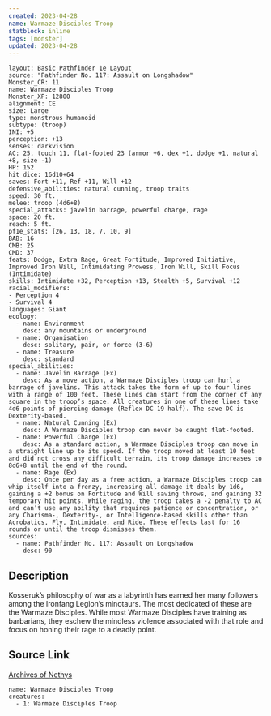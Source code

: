 ```yaml
---
created: 2023-04-28
name: Warmaze Disciples Troop
statblock: inline
tags: [monster]
updated: 2023-04-28
---
```

```statblock
layout: Basic Pathfinder 1e Layout
source: "Pathfinder No. 117: Assault on Longshadow"
Monster_CR: 11
name: Warmaze Disciples Troop
Monster_XP: 12800
alignment: CE
size: Large
type: monstrous humanoid
subtype: (troop)
INI: +5
perception: +13
senses: darkvision
AC: 25, touch 11, flat-footed 23 (armor +6, dex +1, dodge +1, natural +8, size -1)
HP: 152
hit_dice: 16d10+64
saves: Fort +11, Ref +11, Will +12
defensive_abilities: natural cunning, troop traits
speed: 30 ft.
melee: troop (4d6+8)
special_attacks: javelin barrage, powerful charge, rage
space: 20 ft.
reach: 5 ft.
pf1e_stats: [26, 13, 18, 7, 10, 9]
BAB: 16
CMB: 25
CMD: 37
feats: Dodge, Extra Rage, Great Fortitude, Improved Initiative, Improved Iron Will, Intimidating Prowess, Iron Will, Skill Focus (Intimidate)
skills: Intimidate +32, Perception +13, Stealth +5, Survival +12
racial_modifiers:
- Perception 4
- Survival 4
languages: Giant
ecology:
  - name: Environment
    desc: any mountains or underground
  - name: Organisation
    desc: solitary, pair, or force (3-6)
  - name: Treasure
    desc: standard
special_abilities:
  - name: Javelin Barrage (Ex)
    desc: As a move action, a Warmaze Disciples troop can hurl a barrage of javelins. This attack takes the form of up to four lines with a range of 100 feet. These lines can start from the corner of any square in the troop’s space. All creatures in one of these lines take 4d6 points of piercing damage (Reflex DC 19 half). The save DC is Dexterity-based.
  - name: Natural Cunning (Ex)
    desc: A Warmaze Disciples troop can never be caught flat-footed.
  - name: Powerful Charge (Ex)
    desc: As a standard action, a Warmaze Disciples troop can move in a straight line up to its speed. If the troop moved at least 10 feet and did not cross any difficult terrain, its troop damage increases to 8d6+8 until the end of the round.
  - name: Rage (Ex)
    desc: Once per day as a free action, a Warmaze Disciples troop can whip itself into a frenzy, increasing all damage it deals by 1d6, gaining a +2 bonus on Fortitude and Will saving throws, and gaining 32 temporary hit points. While raging, the troop takes a -2 penalty to AC and can’t use any ability that requires patience or concentration, or any Charisma-, Dexterity-, or Intelligence-based skills other than Acrobatics, Fly, Intimidate, and Ride. These effects last for 16 rounds or until the troop dismisses them.
sources:
  - name: Pathfinder No. 117: Assault on Longshadow
    desc: 90
```
## Description
Kosseruk’s philosophy of war as a labyrinth has earned her many followers among the Ironfang Legion’s minotaurs. The most dedicated of these are the Warmaze Disciples. While most Warmaze Disciples have training as barbarians, they eschew the mindless violence associated with that role and focus on honing their rage to a deadly point.
## Source Link
[Archives of Nethys](https://aonprd.com/MonsterDisplay.aspx?ItemName=Warmaze%20Disciples%20Troop)
```encounter-table
name: Warmaze Disciples Troop
creatures:
  - 1: Warmaze Disciples Troop
```
